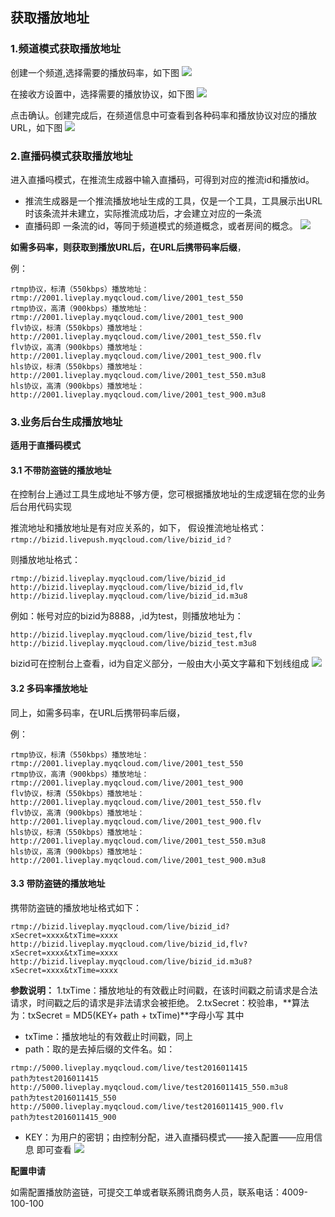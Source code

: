 
## 获取播放地址

### 1.频道模式获取播放地址

创建一个频道,选择需要的播放码率，如下图
![](http://imgcache.tce.fsphere.cn/static/mc.qcloudimg.com/static/img/9ce69e0956fa742c04fea9398a9a9988/1233.png)


在接收方设置中，选择需要的播放协议，如下图
![](http://imgcache.tce.fsphere.cn/static/mc.qcloudimg.com/static/img/c86206664ad3289911b276d1a9686e82/123.png)


点击确认。创建完成后，在频道信息中可查看到各种码率和播放协议对应的播放URL，如下图
![](http://imgcache.tce.fsphere.cn/static/mc.qcloudimg.com/static/img/afecc7c3963e083c27fba7748b718651/12334.png)


### 2.直播码模式获取播放地址
进入直播吗模式，在推流生成器中输入直播码，可得到对应的推流id和播放id。
* 推流生成器是一个推流播放地址生成的工具，仅是一个工具，工具展示出URL时该条流并未建立，实际推流成功后，才会建立对应的一条流
* 直播码即 一条流的id，等同于频道模式的频道概念，或者房间的概念。
![](http://imgcache.tce.fsphere.cn/static/mc.qcloudimg.com/static/img/de6150ff5a0f8c766ddbd64f72edd9bb/133.png)

**如需多码率，则获取到播放URL后，在URL后携带码率后缀**，

例：

```
rtmp协议，标清（550kbps）播放地址：rtmp://2001.liveplay.myqcloud.com/live/2001_test_550
rtmp协议，高清（900kbps）播放地址：rtmp://2001.liveplay.myqcloud.com/live/2001_test_900
flv协议，标清（550kbps）播放地址： http://2001.liveplay.myqcloud.com/live/2001_test_550.flv
flv协议，高清（900kbps）播放地址：http://2001.liveplay.myqcloud.com/live/2001_test_900.flv
hls协议，标清（550kbps）播放地址：http://2001.liveplay.myqcloud.com/live/2001_test_550.m3u8
hls协议，高清（900kbps）播放地址：http://2001.liveplay.myqcloud.com/live/2001_test_900.m3u8

```

### 3.业务后台生成播放地址
**适用于直播码模式**

#### 3.1 不带防盗链的播放地址
在控制台上通过工具生成地址不够方便，您可根据播放地址的生成逻辑在您的业务后台用代码实现

推流地址和播放地址是有对应关系的，如下，
假设推流地址格式：
`rtmp://bizid.livepush.myqcloud.com/live/bizid_id？`

则播放地址格式：
```
rtmp://bizid.liveplay.myqcloud.com/live/bizid_id
http://bizid.liveplay.myqcloud.com/live/bizid_id,flv
http://bizid.liveplay.myqcloud.com/live/bizid_id.m3u8
```

例如：帐号对应的bizid为8888，,id为test，则播放地址为：
```rtmp://bizid.liveplay.myqcloud.com/live/bizid_test
http://bizid.liveplay.myqcloud.com/live/bizid_test,flv
http://bizid.liveplay.myqcloud.com/live/bizid_test.m3u8
```

bizid可在控制台上查看，id为自定义部分，一般由大小英文字幕和下划线组成
![](http://imgcache.tce.fsphere.cn/static/mc.qcloudimg.com/static/img/f70a09344a89e7c1c4491b1cf6a567f9/132.png)

#### 3.2 多码率播放地址

同上，如需多码率，在URL后携带码率后缀，

例：
```
rtmp协议，标清（550kbps）播放地址：rtmp://2001.liveplay.myqcloud.com/live/2001_test_550
rtmp协议，高清（900kbps）播放地址：rtmp://2001.liveplay.myqcloud.com/live/2001_test_900
flv协议，标清（550kbps）播放地址： http://2001.liveplay.myqcloud.com/live/2001_test_550.flv
flv协议，高清（900kbps）播放地址：http://2001.liveplay.myqcloud.com/live/2001_test_900.flv
hls协议，标清（550kbps）播放地址：http://2001.liveplay.myqcloud.com/live/2001_test_550.m3u8
hls协议，高清（900kbps）播放地址：http://2001.liveplay.myqcloud.com/live/2001_test_900.m3u8
```

#### 3.3 带防盗链的播放地址
 
 携带防盗链的播放地址格式如下：
 ```
rtmp://bizid.liveplay.myqcloud.com/live/bizid_id?xSecret=xxxx&txTime=xxxx
http://bizid.liveplay.myqcloud.com/live/bizid_id,flv?xSecret=xxxx&txTime=xxxx
http://bizid.liveplay.myqcloud.com/live/bizid_id.m3u8?xSecret=xxxx&txTime=xxxx
```
**参数说明：**
1.txTime：播放地址的有效截止时间戳，在该时间戳之前请求是合法请求，时间戳之后的请求是非法请求会被拒绝。
2.txSecret：校验串，**算法为：txSecret = MD5(KEY+ path + txTime)**字母小写
其中
* txTime：播放地址的有效截止时间戳，同上
* path：取的是去掉后缀的文件名。如：
```
rtmp://5000.liveplay.myqcloud.com/live/test2016011415               path为test2016011415
http://5000.liveplay.myqcloud.com/live/test2016011415_550.m3u8      path为test2016011415_550
http://5000.liveplay.myqcloud.com/live/test2016011415_900.flv       path为test2016011415_900
```
* KEY：为用户的密钥；由控制分配，进入直播码模式——接入配置——应用信息 即可查看
![](http://imgcache.tce.fsphere.cn/static/mc.qcloudimg.com/static/img/f96379d3803342bb5e4d4465c23d1c7a/12.png)


**配置申请**

如需配置播放防盗链，可提交工单或者联系腾讯商务人员，联系电话：4009-100-100
